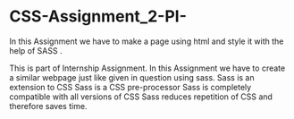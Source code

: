 # CSS-Assignment_2-PI-

In this Assignment we have to make a page using html and style it with the help of SASS . 

This is part of Internship Assignment.
In this  Assignment we have to create a similar webpage just like given in question using sass.
Sass is an extension to CSS
Sass is a CSS pre-processor
Sass is completely compatible with all versions of CSS
Sass reduces repetition of CSS and therefore saves time.
